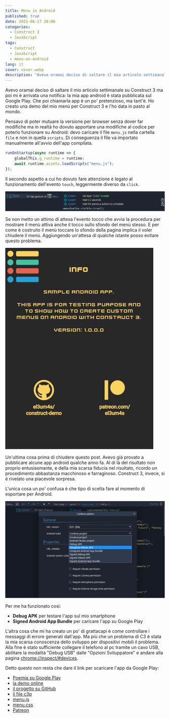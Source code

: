 ```yaml
---
title: Menu in Android
published: true
date: 2021-06-27 20:00
categories:
  - Construct 3
  - JavaScript
tags:
  - Construct
  - JavaScript
  - menu-on-android
lang: it
cover: cover.webp
description: "Avevo oramai deciso di saltare il mio articolo settimanale su Construct 3 ma poi mi è arrivata una notifica: la mia app android è stata pubblicata sul Google Play. Che poi chiamarla app è un po' pretenzioso, ma tant'è. Ho creato una demo del mio menù per Construct 3 e l'ho data in pasto al mondo."
---
```


Avevo oramai deciso di saltare il mio articolo settimanale su Construct 3 ma poi mi è arrivata una notifica: la mia app android è stata pubblicata sul Google Play. Che poi chiamarla app è un po' pretenzioso, ma tant'è. Ho creato una demo del mio menù per Construct 3 e l'ho data in pasto al mondo.

Pensavo di poter mutuare la versione per browser senza dover far modifiche ma in realtà ho dovuto apportare una modifiche al codice per poterlo funzionare su Android: devo caricare il file `menu.js` nella cartella `file` e non in quella `scripts`. Di conseguenza il file va importato manualmente all'avvio dell'app compilata.

```js
runOnStartup(async runtime => {
	globalThis.g_runtime = runtime;
	await runtime.assets.loadScripts("menu.js");
});
```

Il secondo aspetto a cui ho dovuto fare attenzione è legato al funzionamento dell'evento `touch`, leggermente diverso da `click`.

![Immagine](./delay.webp)

Se non metto un attimo di attesa l'evento tocco che avvia la procedura per mostrare il menù attiva anche il tocco sullo sfondo del menù stesso. E per come è costruito il menù toccare lo sfondo della pagina implica il voler chiudere il menù. Aggiungendo un'attesa di qualche istante posso evitare questo problema.

![test-electron-reload.gif](./animation.gif)


Un'ultima cosa prima di chiudere questo post. Avevo già provato a pubblicare alcune app android qualche anno fa. Al di là del risultato non proprio entusiasmante, e della mia scarsa fiducia nel risultato, ricordo un procedimento abbastanza macchinoso e farraginoso. Construct 3, invece, si è rivelato una piacevole sorpresa.

L'unica cosa un po' confusa è che tipo di scelta fare al momento di esportare per Android.

![Immagine](./settings-android.webp)

Per me ha funzionato così:

- **Debug APK** per testare l'app sul mio smartphone
- **Signed Android App Bundle** per caricare l'app su Google Play

L'altra cosa che mi ha creato un po' di grattacapi è come controllare i messaggi di errore generati dall'app. Ma più che un problema di C3 è stata la mia scarsa conoscenza dello sviluppo per dispositivi mobili il problema. Alla fine è stato sufficiente collegare il telefono al pc tramite un cavo USB, abilitare la modalità "Debug USB" dalle "Opzioni Sviluppatore" e andare alla pagina [chrome://inspect/#devices](chrome://inspect/#devices).

Detto questo non resta che dare il link per scaricare l'app da Google Play:

- [Poemia su Google Play](https://play.google.com/store/apps/details?id=com.stranianelli.menu)
- [la demo online](https://c3demo.stranianelli.com/javascript/013-menu-for-android/demo/)  
- [il progetto su GitHub](https://github.com/el3um4s/construct-demo)
- [il file c3p](https://c3demo.stranianelli.com/javascript/013-menu-for-android/source/c3p/menu-for-android.c3p)
- [menu.js](https://c3demo.stranianelli.com/javascript/012-menu/source/lib-menu/menu.js)
- [menu.css](https://c3demo.stranianelli.com/javascript/012-menu/source/lib-menu/menu.css)
- [Patreon](https://www.patreon.com/el3um4s)
